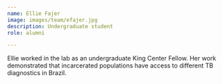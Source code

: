 ```yaml
---
name: Ellie Fajer
image: images/team/efajer.jpg
description: Undergraduate student
role: alumni

---
```


Ellie worked in the lab as an undergraduate King Center Fellow.  Her work demonstrated that incarcerated populations have access to different TB diagnostics in Brazil. 